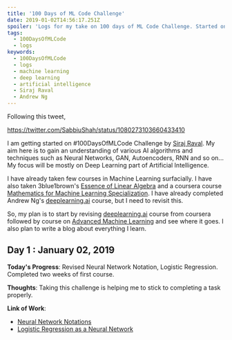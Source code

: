 ```yaml
---
title: '100 Days of ML Code Challenge'
date: 2019-01-02T14:56:17.251Z
spoiler: 'Logs for my take on 100 days of ML Code Challenge. Started on January 2019. My aim for this challenge is to explore various algorithms and techniques surfacially.'
tags:
  - 100DaysOfMLCode
  - logs
keywords:
  - 100DaysOfMLCode
  - logs
  - machine learning
  - deep learning
  - artificial intelligence
  - Siraj Raval
  - Andrew Ng
---
```


Following this tweet,

https://twitter.com/SabbiuShah/status/1080273103660433410

I am getting started on #100DaysOfMLCode Challenge by [Siraj Raval](https://twitter.com/sirajraval). My aim here is to gain an understanding of various AI algorithms and techniques such as Neural Networks, GAN, Autoencoders, RNN and so on... My focus will be mostly on Deep Learning part of Artificial Intelligence.

I have already taken few courses in Machine Learning surfacially. I have also taken 3blue1brown's [Essence of Linear Algebra](https://www.youtube.com/watch?v=fNk_zzaMoSs&list=PLZHQObOWTQDPD3MizzM2xVFitgF8hE_ab) and a coursera course [Mathematics for Machine Learning Specialization](https://www.coursera.org/specializations/mathematics-machine-learning). I have already completed Andrew Ng's [deeplearning.ai](https://www.coursera.org/specializations/deep-learning) course, but I need to revisit this.

So, my plan is to start by revising [deeplearning.ai](https://www.coursera.org/specializations/deep-learning) course from coursera followed by course on [Advanced Machine Learning](https://www.coursera.org/specializations/aml) and see where it goes. I also plan to write a blog about everything I learn.

## Day 1 : January 02, 2019

**Today's Progress**:
Revised Neural Network Notation, Logistic Regression. Completed two weeks of first course.

**Thoughts**:
Taking this challenge is helping me to stick to completing a task properly.

**Link of Work**:
- [Neural Network Notations](/neural-network-notations)
- [Logistic Regression as a Neural Network](/logistic-regression-as-a-neural-network)
